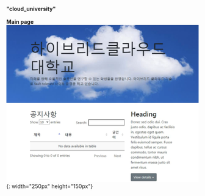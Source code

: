 **"cloud_university"**
<br><br>
**Main page<br>**
![main](./SchoolWebsite/static/img/main.png){: width="250px" height="150px"}